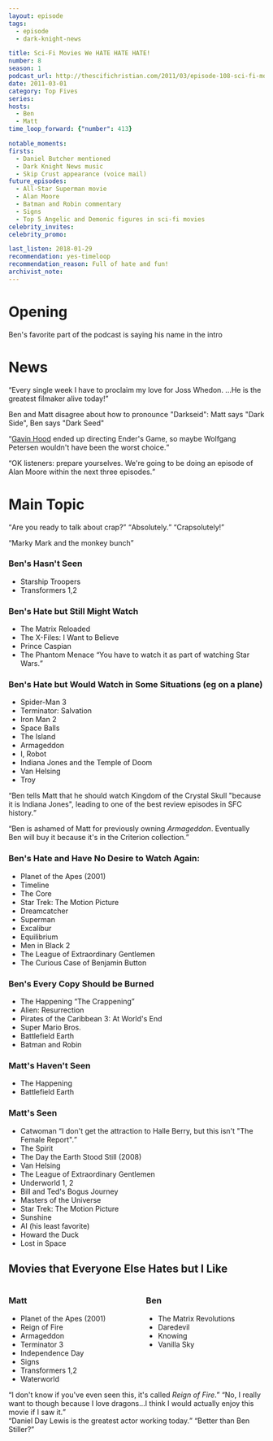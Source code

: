 ```yaml
---
layout: episode
tags:
  - episode
  - dark-knight-news 

title: Sci-Fi Movies We HATE HATE HATE!
number: 8
season: 1
podcast_url: http://thescifichristian.com/2011/03/episode-108-sci-fi-movies-we-hate-hate-hate/
date: 2011-03-01
category: Top Fives
series: 
hosts:
  - Ben
  - Matt
time_loop_forward: {"number": 413}

notable_moments:
firsts: 
  - Daniel Butcher mentioned
  - Dark Knight News music 
  - Skip Crust appearance (voice mail)
future_episodes: 
  - All-Star Superman movie
  - Alan Moore
  - Batman and Robin commentary
  - Signs
  - Top 5 Angelic and Demonic figures in sci-fi movies
celebrity_invites: 
celebrity_promo: 

last_listen: 2018-01-29
recommendation: yes-timeloop
recommendation_reason: Full of hate and fun!
archivist_note: 
---
```

# Opening
Ben's favorite part of the podcast is saying his name in the intro



# News
<div class="quote">
  <q class="ben">Every single week I have to proclaim my love for Joss Whedon. ...He is the greatest filmaker alive today!</q>
</div>

Ben and Matt disagree about how to pronounce "Darkseid": Matt says "Dark Side", Ben says "Dark Seed"

<q class="archivist"><a href="http://www.imdb.com/name/nm0004303">Gavin Hood</a> ended up directing Ender's Game, so maybe Wolfgang Petersen wouldn't have been the worst choice.</q>

<div class="quote">
  <q class="matt">OK listeners: prepare yourselves. We're going to be doing an episode of Alan Moore within the next three episodes.</q>
</div>



# Main Topic
<div class="quote">
  <q class="ben">Are you ready to talk about crap?</q>
  <q class="ben">Absolutely.</q>
  <q class="ben">Crapsolutely!</q>
</div>

<q data-name="Skip Crust">Marky Mark and the monkey bunch</q>

### Ben's Hasn't Seen
- Starship Troopers
- Transformers 1,2

### Ben's Hate but Still Might Watch
- The Matrix Reloaded 
- The X-Files: I Want to Believe
- Prince Caspian 
- The Phantom Menace <q class="ben inline">You have to watch it as part of watching Star Wars.</q>

### Ben's Hate but Would Watch in Some Situations (eg on a plane)
- Spider-Man 3
- Terminator: Salvation 
- Iron Man 2
- Space Balls 
- The Island 
- Armageddon
- I, Robot
- Indiana Jones and the Temple of Doom
- Van Helsing 
- Troy

<q class="archivist">Ben tells Matt that he should watch Kingdom of the Crystal Skull "because it is Indiana Jones", leading to one of the best review episodes in SFC history.</q>

<q class="archivist">Ben is ashamed of Matt for previously owning <i class="work-title">Armageddon</i>. Eventually Ben will buy it because it's in the Criterion collection.</q>

### Ben's Hate and Have No Desire to Watch Again:
- Planet of the Apes (2001) 
- Timeline
- The Core 
- Star Trek: The Motion Picture
- Dreamcatcher 
- Superman 
- Excalibur
- Equilibrium
- Men in Black 2
- The League of Extraordinary Gentlemen 
- The Curious Case of Benjamin Button

### Ben's Every Copy Should be Burned
- The Happening <q class="ben inline">The Crappening</q>
- Alien: Resurrection
- Pirates of the Caribbean 3: At World's End
- Super Mario Bros.
- Battlefield Earth
- Batman and Robin

### Matt's Haven't Seen
- The Happening
- Battlefield Earth 

### Matt's Seen
- Catwoman <q class="ben inline">I don't get the attraction to Halle Berry, but this isn't "The Female Report".</q>
- The Spirit
- The Day the Earth Stood Still (2008)
- Van Helsing 
- The League of Extraordinary Gentlemen
- Underworld 1, 2
- Bill and Ted's Bogus Journey
- Masters of the Universe
- Star Trek: The Motion Picture
- Sunshine
- AI (his least favorite)
- Howard the Duck
- Lost in Space

<div class="top-five">
  <h2 class="has-text-centered">Movies that Everyone Else Hates but I Like</h2>
  <div class="columns">
    <div class="column matt">
      <h3>Matt</h3>
      <ul reversed>
        <li>Planet of the Apes (2001)
        <li>Reign of Fire
        <li>Armageddon
        <li>Terminator 3
        <li>Independence Day
        <li>Signs
        <li>Transformers 1,2
        <li>Waterworld
      </ul>
    </div>
    <div class="column ben">
      <h3>Ben</h3>
      <ul reversed>
        <li>The Matrix Revolutions
        <li>Daredevil
        <li>Knowing
        <li>Vanilla Sky
      </ul>
    </div>
  </div>
</div>

<div class="quote">
  <q class="matt">I don't know if you've even seen this, it's called <i class="work-title">Reign of Fire</i>.</q>
  <q class="ben">No, I really want to though because I love dragons...I think I would actually enjoy this movie if I saw it.</q>
</div>

<div class="quote">
  <q class="ben">Daniel Day Lewis is the greatest actor working today.</q>
  <q class="matt">Better than Ben Stiller?</q>
</div>